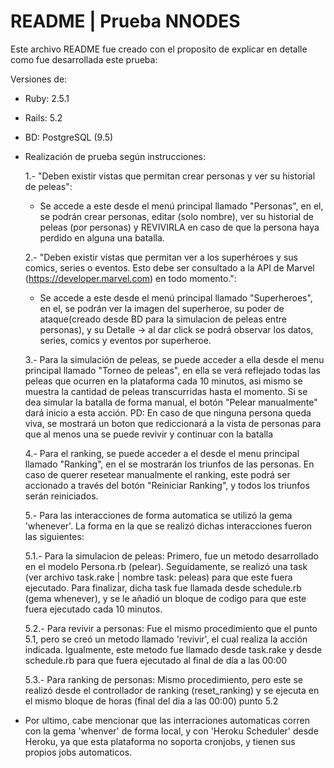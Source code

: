 # README | Prueba NNODES

Este archivo README fue creado con el proposito de explicar en detalle como fue desarrollada este prueba:

Versiones de:

* Ruby: 2.5.1

* Rails: 5.2

* BD: PostgreSQL (9.5)


* Realización de prueba según instrucciones:

  1.- "Deben existir vistas que permitan crear personas y ver su historial de peleas": 
  - Se accede a este desde el menú principal llamado "Personas", en el, se podrán crear personas, editar (solo nombre), ver su historial de peleas (por personas) y REVIVIRLA en caso de que la persona haya perdido en alguna una batalla.

  2.- "Deben existir vistas que permitan ver a los superhéroes y sus comics, series o eventos. Esto debe ser consultado a la API de Marvel (https://developer.marvel.com) en todo momento.":
   - Se accede a este desde el menú principal llamado "Superheroes", en el, se podrán ver la imagen del superheroe, su poder de ataque(creado desde BD para la simulacion de peleas entre personas), y su Detalle -> al dar click se podrá observar los datos, series, comics y eventos por superheroe.

  3.- Para la simulación de peleas, se puede acceder a ella desde el menu principal llamado "Torneo de peleas", en ella se verá reflejado todas las peleas que ocurren en la plataforma cada 10 minutos, asi mismo se muestra la cantidad de peleas transcurridas hasta el momento. Si se dea simular la batalla de forma manual, el botón "Pelear manualmente" dará inicio a esta acción. PD: En caso de que ninguna persona queda viva, se mostrará un boton que rediccionará a la vista de personas para que al menos una se puede revivir y continuar con la batalla

  4.- Para el ranking, se puede acceder a el desde el menu principal llamado "Ranking", en el se mostrarán los triunfos de las personas. En caso de querer resetear manualmente el ranking, este podrá ser accionado a través del botón "Reiniciar Ranking", y todos los triunfos serán reiniciados.

  5.- Para las interacciones de forma automatica se utilizó la gema 'whenever'. La forma en la que se realizó dichas interacciones fueron las siguientes:

  	5.1.- Para la simulacion de peleas: Primero, fue un metodo desarrollado en el modelo Persona.rb (pelear). Seguidamente, se realizó una task (ver archivo task.rake | nombre task: peleas) para que este fuera ejecutado. Para finalizar, dicha task fue llamada desde schedule.rb (gema whenever), y se le añadió un bloque de codigo para que este fuera ejecutado cada 10 minutos.

  	5.2.- Para revivir a personas: Fue el mismo procedimiento que el punto 5.1, pero se creó un metodo llamado 'revivir', el cual realiza la acción indicada. Igualmente, este metodo fue llamado desde task.rake y desde schedule.rb para que fuera ejecutado al final de día a las 00:00

  	5.3.- Para ranking de personas: Mismo procedimiento, pero este se realizó desde el controllador de ranking (reset_ranking) y se ejecuta en el mismo bloque de horas (final del dia a las 00:00) punto 5.2


* Por ultimo, cabe mencionar que las interraciones automaticas corren con la gema 'whenver' de forma local, y con 'Heroku Scheduler' desde Heroku, ya que esta plataforma no soporta cronjobs, y tienen sus propios jobs automaticos.